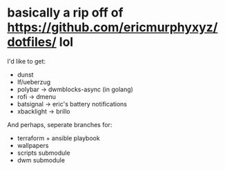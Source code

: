 # basically a rip off of https://github.com/ericmurphyxyz/dotfiles/ lol

I'd like to get:
 - dunst
 - lf/ueberzug
 - polybar -> dwmblocks-async (in golang)
 - rofi -> dmenu
 - batsignal -> eric's battery notifications
 - xbacklight -> brillo

And perhaps, seperate branches for:
 - terraform + ansible playbook  
 - wallpapers 
 - scripts submodule
 - dwm submodule
